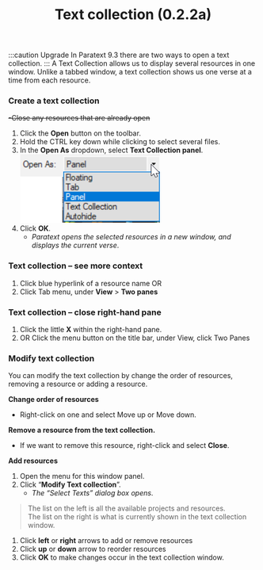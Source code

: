 ﻿---
title: Text collection (0.2.2a)
---
:::caution Upgrade
In Paratext 9.3 there are two ways to open a text collection.
:::
A Text Collection allows us to display several resources in one window. Unlike a tabbed window, a text collection shows us one verse at a time from each resource.

### Create a text collection

~~-Close any resources that are already open~~
1.  Click the **Open** button on the toolbar.
1.  Hold the CTRL key down while clicking to select several files.
1.  In the **Open As** dropdown, select **Text Collection panel**.  
    ![](../../media/5aed52b12eeb9fb51d7cc2f259a4c06f.png)  
1.  Click **OK**.  
    -  *Paratext opens the selected resources in a new window, and displays the current verse*.

### Text collection – see more context

1.  Click blue hyperlink of a resource name OR
1.  Click Tab menu, under **View** \> **Two panes**

### Text collection – close right-hand pane

1.  Click the little **X** within the right-hand pane.
1.  OR Click the menu button on the title bar, under View, click Two Panes

### Modify text collection

You can modify the text collection by change the order of resources, removing a resource or adding a resource.

**Change order of resources**

-  Right-click on one and select Move up or Move down.

**Remove a resource from the text collection.**

-  If we want to remove this resource, right-click and select **Close**.


**Add resources**

1.  Open the menu for this window panel.
1.  Click “**Modify Text collection**”.  
    -  *The “Select Texts” dialog box opens*.

>    The list on the left is all the available projects and resources.  
>    The list on the right is what is currently shown in the text collection window.

1.  Click **left** or **right** arrows to add or remove resources
1.  Click **up** or **down** arrow to reorder resources
1.  Click **OK** to make changes occur in the text collection window.


